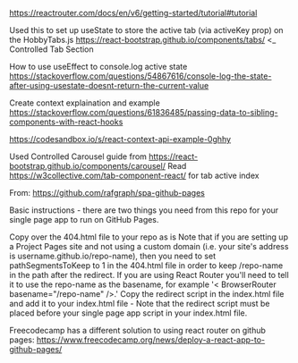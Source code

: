 https://reactrouter.com/docs/en/v6/getting-started/tutorial#tutorial

Used this to set up useState to store the active tab (via activeKey prop) on the HobbyTabs.js 
https://react-bootstrap.github.io/components/tabs/ <_ Controlled Tab Section

How to use useEffect to console.log active state https://stackoverflow.com/questions/54867616/console-log-the-state-after-using-usestate-doesnt-return-the-current-value


Create context explaination and example https://stackoverflow.com/questions/61836485/passing-data-to-sibling-components-with-react-hooks

https://codesandbox.io/s/react-context-api-example-0ghhy

 Used Controlled Carousel guide from https://react-bootstrap.github.io/components/carousel/
Read https://w3collective.com/tab-component-react/ for tab active index

From: https://github.com/rafgraph/spa-github-pages

Basic instructions - there are two things you need from this repo for your single page app to run on GitHub Pages.

Copy over the 404.html file to your repo as is
Note that if you are setting up a Project Pages site and not using a custom domain (i.e. your site's address is username.github.io/repo-name), then you need to set pathSegmentsToKeep to 1 in the 404.html file in order to keep /repo-name in the path after the redirect. If you are using React Router you'll need to tell it to use the repo-name as the basename, for example '< BrowserRouter basename="/repo-name" />.'
Copy the redirect script in the index.html file and add it to your index.html file - Note that the redirect script must be placed before your single page app script in your index.html file.  


Freecodecamp has a different solution to using react router on github pages: https://www.freecodecamp.org/news/deploy-a-react-app-to-github-pages/